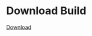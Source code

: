 # Download Build
[Download](https://github.com/Carmelosmexy1/Zoid-Updated/releases/tag/Download)
          















































